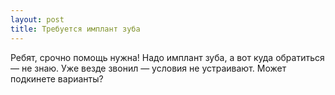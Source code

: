 ```yaml
---
layout: post 
title: Требуется имплант зуба 
--- 
```

Ребят, срочно помощь нужна! Надо имплант зуба, а вот куда обратиться — не знаю. Уже везде звонил — условия не устраивают. Может подкинете варианты?